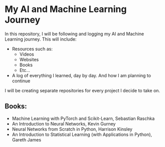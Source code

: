 # My AI and Machine Learning Journey

In this repository, I will be following and logging my AI and Machine Learning journey. This will include:
- Resources such as:
  - Videos
  - Websites
  - Books
  - Etc...
- A log of everything I learned, day by day. And how I am planning to continue

I will be creating separate repositories for every project I decide to take on.

## Books:
- Machine Learning with PyTorch and Scikit-Learn, Sebastian Raschka
- An Introduction to Neural Networks, Kevin Gurney
- Neural Networks from Scratch in Python, Harrison Kinsley
- An Introduction to Statistical Learning (with Applications in Python), Gareth James
